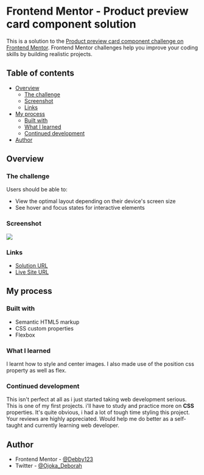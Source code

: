 # Frontend Mentor - Product preview card component solution

This is a solution to the [Product preview card component challenge on Frontend Mentor](https://www.frontendmentor.io/challenges/product-preview-card-component-GO7UmttRfa). Frontend Mentor challenges help you improve your coding skills by building realistic projects. 

## Table of contents

- [Overview](#overview)
  - [The challenge](#the-challenge)
  - [Screenshot](#screenshot)
  - [Links](#links)
- [My process](#my-process)
  - [Built with](#built-with)
  - [What I learned](#what-i-learned)
  - [Continued development](#continued-development)
- [Author](#author)

## Overview

### The challenge

Users should be able to:

- View the optimal layout depending on their device's screen size
- See hover and focus states for interactive elements

### Screenshot

![](./screenshot.jpg)

### Links

- [Solution URL](https://github.com/Debby123/product-preview-card-component)
- [Live Site URL](https://debby123.github.io/product-preview-card-component/)

## My process

### Built with

- Semantic HTML5 markup
- CSS custom properties
- Flexbox

### What I learned

I learnt how to style and center images. I also made use of the position css property as well as flex.

### Continued development

This isn't perfect at all as i just started taking web development serious. This is one of my first projects. 
i'll have to study   and practice more on **CSS** properties. It's quite obvious, i had a lot of tough time styling this project. Your reviews are highly appreciated. Would help me do better as a self-taught and currently learning web developer.

## Author

- Frontend Mentor - [@Debby123](https://www.frontendmentor.io/profile/Debby123)
- Twitter - [@Ojoka_Deborah](https://www.twitter.com/Ojoka_Deborah)
